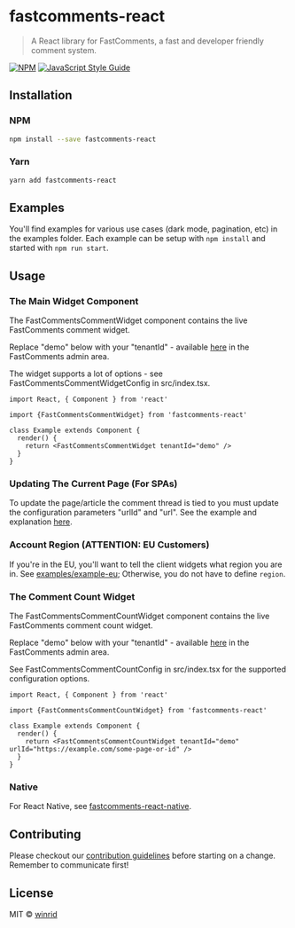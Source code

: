 # fastcomments-react

> A React library for FastComments, a fast and developer friendly comment system.

[![NPM](https://img.shields.io/npm/v/fastcomments-react.svg)](https://www.npmjs.com/package/fastcomments-react) [![JavaScript Style Guide](https://img.shields.io/badge/code_style-standard-brightgreen.svg)](https://standardjs.com)

## Installation

### NPM

```bash
npm install --save fastcomments-react
```

### Yarn

```bash
yarn add fastcomments-react
```

## Examples

You'll find examples for various use cases (dark mode, pagination, etc) in the examples folder. Each example can be setup with `npm install` and started with `npm run start`.

## Usage

### The Main Widget Component

The FastCommentsCommentWidget component contains the live FastComments comment widget.

Replace "demo" below with your "tenantId" - available [here](https://fastcomments.com/auth/my-account/get-acct-code) in the FastComments admin area.

The widget supports a lot of options - see FastCommentsCommentWidgetConfig in src/index.tsx.

```tsx
import React, { Component } from 'react'

import {FastCommentsCommentWidget} from 'fastcomments-react'

class Example extends Component {
  render() {
    return <FastCommentsCommentWidget tenantId="demo" />
  }
}
```

### Updating The Current Page (For SPAs)
To update the page/article the comment thread is tied to you must update the configuration parameters "urlId" and "url".
See the example and explanation [here](https://github.com/FastComments/fastcomments-react/blob/master/examples/example-paginated/src/PaginatedApp.tsx).

### Account Region (ATTENTION: EU Customers)

If you're in the EU, you'll want to tell the client widgets what region you are in. See [examples/example-eu](/examples/example-eu/src/App.tsx);
Otherwise, you do not have to define `region`.

### The Comment Count Widget

The FastCommentsCommentCountWidget component contains the live FastComments comment count widget.

Replace "demo" below with your "tenantId" - available [here](https://fastcomments.com/auth/my-account/get-acct-code) in the FastComments admin area.

See FastCommentsCommentCountConfig in src/index.tsx for the supported configuration options.

```tsx
import React, { Component } from 'react'

import {FastCommentsCommentCountWidget} from 'fastcomments-react'

class Example extends Component {
  render() {
    return <FastCommentsCommentCountWidget tenantId="demo" urlId="https://example.com/some-page-or-id" />
  }
}
```

### Native

For React Native, see [fastcomments-react-native](https://github.com/FastComments/fastcomments-react-native).

## Contributing
Please checkout our [contribution guidelines](CONTRIBUTING.md) before starting on a change. Remember to communicate first!

## License

MIT © [winrid](https://github.com/winrid)
